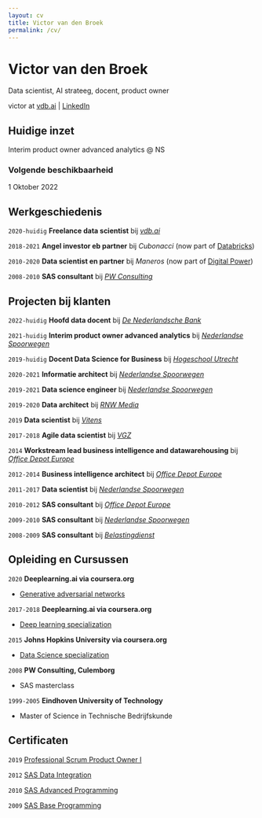 ```yaml
---
layout: cv
title: Victor van den Broek
permalink: /cv/
---
```

# Victor van den Broek
Data scientist, AI strateeg, docent, product owner

<div id="webaddress">
victor at <a href="https://vdb.ai/">vdb.ai</a> | <a href="https://www.linkedin.com/in/victorvdb/">LinkedIn</a>
</div>


## Huidige inzet

Interim product owner advanced analytics @ NS

### Volgende beschikbaarheid

1 Oktober 2022

## Werkgeschiedenis
`2020-huidig`
__Freelance data scientist__ bij [_vdb.ai_](https://vdb.ai)

`2018-2021`
__Angel investor eb partner__ bij _Cubonacci_ (now part of [Databricks](https://databricks.com/blog/2021/07/02/a-shared-vision-for-data-teams-why-cubonacci-joined-databricks.html))

`2010-2020`
__Data scientist en partner__ bij _Maneros_ (now part of [Digital Power](https://digital-power.com/maneros))

`2008-2010`
__SAS consultant__ bij [_PW Consulting_](https://www.pwconsulting.nl)

## Projecten bij klanten

`2022-huidig`
__Hoofd data docent__ bij [_De Nederlandsche Bank_](https://www.dnb.nl/)

`2021-huidig`
__Interim product owner advanced analytics__ bij [_Nederlandse Spoorwegen_](https://www.ns.nl/)

`2019-huidig`
__Docent Data Science for Business__ bij [_Hogeschool Utrecht_](https://www.hu.nl)

`2020-2021`
__Informatie architect__ bij [_Nederlandse Spoorwegen_](https://www.ns.nl)

`2019-2021`
__Data science engineer__ bij [_Nederlandse Spoorwegen_](https://www.ns.nl)

`2019-2020`
__Data architect__ bij [_RNW Media_](https://www.rnw.org)

`2019`
__Data scientist__ bij [_Vitens_](https://www.vitens.nl)

`2017-2018`
__Agile data scientist__ bij [_VGZ_](https://www.vgz.nl/)

`2014`
__Workstream lead business intelligence and datawarehousing__ bij [_Office Depot Europe_](https://www.officedepot.eu)

`2012-2014`
__Business intelligence architect__ bij [_Office Depot Europe_](https://www.officedepot.eu)

`2011-2017`
__Data scientist__ bij [_Nederlandse Spoorwegen_](https://www.ns.nl)

`2010-2012`
__SAS consultant__ bij [_Office Depot Europe_](https://www.officedepot.eu)

`2009-2010`
__SAS consultant__ bij [_Nederlandse Spoorwegen_](https://www.ns.nl/)

`2008-2009`
__SAS consultant__ bij [_Belastingdienst_](https://www.belastingdienst.nl/)


## Opleiding en Cursussen

`2020`
__Deeplearning.ai via coursera.org__
- [Generative adversarial networks](https://coursera.org/share/d1490e08649f1555629f246e82cae349)

`2017-2018`
__Deeplearning.ai via coursera.org__
- [Deep learning specialization](https://coursera.org/share/9632c7003388406a8c5efad9c727302a)

`2015`
__Johns Hopkins University via coursera.org__
- [Data Science specialization](https://coursera.org/share/785ee18a8f8355d65a8e50f434625206)

`2008`
__PW Consulting, Culemborg__
- SAS masterclass

`1999-2005`
__Eindhoven University of Technology__
- Master of Science in Technische Bedrijfskunde


## Certificaten

`2019`
[Professional Scrum Product Owner I](https://www.credly.com/badges/f30f95e1-5fed-49bb-8e06-74cf9e5ff5ca/public_url)

`2012`
[SAS Data Integration](https://www.credly.com/badges/43a617e5-ad93-4f1a-8531-e1e239f6ba66/public_url)

`2010`
[SAS Advanced Programming](https://www.credly.com/badges/1359fb4a-7962-40d6-81e7-a3e65a8b143a/public_url)

`2009`
[SAS Base Programming](https://www.credly.com/badges/36005d4f-630b-4a84-8945-e56cc4f172d9/public_url)

